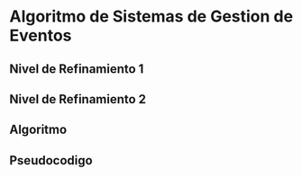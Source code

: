 # Algoritmo de Sistemas de Gestion de Eventos

## Nivel de Refinamiento 1

## Nivel de Refinamiento 2

## Algoritmo

## Pseudocodigo

